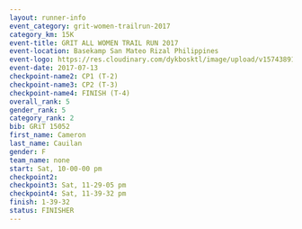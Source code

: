 ```yaml
---
layout: runner-info 
event_category: grit-women-trailrun-2017 
category_km: 15K 
event-title: GRIT ALL WOMEN TRAIL RUN 2017 
event-location: Basekamp San Mateo Rizal Philippines 
event-logo: https://res.cloudinary.com/dykbosktl/image/upload/v1574389137/Logo/a04c0-grit-logo_yxzsau.png 
event-date: 2017-07-13 
checkpoint-name2: CP1 (T-2) 
checkpoint-name3: CP2 (T-3) 
checkpoint-name4: FINISH (T-4) 
overall_rank: 5
gender_rank: 5
category_rank: 2
bib: GRiT 15052
first_name: Cameron
last_name: Cauilan
gender: F
team_name: none
start: Sat, 10-00-00 pm
checkpoint2: 
checkpoint3: Sat, 11-29-05 pm
checkpoint4: Sat, 11-39-32 pm
finish: 1-39-32
status: FINISHER
---
```

